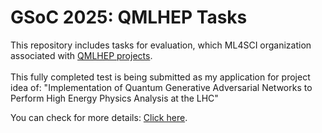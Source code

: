 # GSoC 2025: QMLHEP Tasks
This repository includes tasks for evaluation, which ML4SCI organization associated with [QMLHEP projects](https://ml4sci.org/gsoc/2025/proposal_QMLHEP1.html).  
<br>
This fully completed test is being submitted as my application for project idea of: "Implementation of Quantum Generative Adversarial Networks to Perform High Energy Physics Analysis at the LHC"

You can check for more details: [Click here](https://docs.google.com/document/d/1sWHt7miyhFXnFeWmZ_El0P7wiRlggj5WPRktA7dsUh8/edit).

